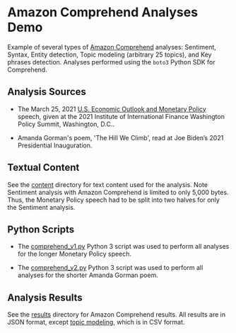# Amazon Comprehend Analyses Demo

Example of several types of [Amazon Comprehend](https://aws.amazon.com/comprehend/) analyses: Sentiment, Syntax, Entity
detection, Topic modeling (arbitrary 25 topics), and Key phrases detection. Analyses performed using the `boto3` Python SDK for Comprehend.

## Analysis Sources
 - The March 25, 2021 [U.S. Economic Outlook and Monetary Policy](https://www.federalreserve.gov/newsevents/speech/clarida20210325a.htm) speech, given at the 2021 Institute of International Finance Washington Policy Summit, Washington, D.C..

- Amanda Gorman's poem, 'The Hill We Climb', read at Joe Biden’s 2021 Presidential Inauguration.

## Textual Content

See the [content](./content) directory for text content used for the analysis. Note Sentiment analysis with Amazon Comprehend is limited to only 5,000 bytes. Thus, the Monetary Policy speech had to be split into two halves for only the Sentiment
analysis.

## Python Scripts

- The [comprehend_v1.py](comprehend_v1.py) Python 3 script was used to perform all analyses for the longer Monetary Policy speech.

- The [comprehend_v2.py](comprehend_v2.py) Python 3 script was used to perform all analyses for the shorter Amanda Gorman poem.


## Analysis Results

See the [results](./results) directory for Amazon Comprehend results. All results are in JSON format, except [topic modeling](results/us_economic_outlook_monetary_policy/topic_modeling), which is in CSV format.